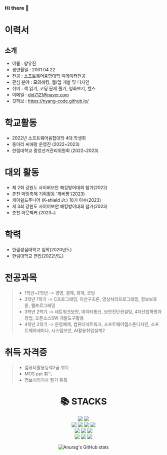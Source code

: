 ### Hi there 👋

<!--
**nyang-code/nyang-code** is a ✨ _special_ ✨ repository because its `README.md` (this file) appears on your GitHub profile.

Here are some ideas to get you started:

- 🔭 I’m currently working on ...
- 🌱 I’m currently learning ...
- 👯 I’m looking to collaborate on ...
- 🤔 I’m looking for help with ...
- 💬 Ask me about ...
- 📫 How to reach me: ...
- 😄 Pronouns: ...
- ⚡ Fun fact: ...
-->
# 이력서
## 소개

- 이름 : 양유진
- 생년월일 : 2001.04.22
- 전공 : 소프트웨어융합대학 빅데이터전공
- 관심 분야 : 모의해킹, 웹/앱 개발 및 디자인
- 취미 : 책 읽기, 코딩 문제 풀기, 영화보기, 헬스
- 이메일 : did7121@naver.com
- 깃허브 : https://nyang-code.github.io/


# 학교활동
- 2022년 소프트웨어융합대학 4대 학생회
- 동아리 씨애랑 운영진 (2022~2023)
- 한림대학교 중앙선거관리위원회 (2022~2023)

# 대외 활동
- 제 2회 강원도 사이버보안 해킹방어대회 참가(2022) 
- 춘천 마임축제 기획활동 '깨비짱'(2023)
- 케이쉴드주니어 (K-shield Jr.) 10기 이수(2023)
- 제 3회 강원도 사이버보안 해킹방어대회 참가(2023)
- 춘천 아웃백커 (2023~)

# 학력
- 한림성심대학교 입학(2020년도)
- 한림대학교 편입(2022년도)

# 전공과목
> - 1학년~2학년 -> 경영, 경제, 회계, 코딩
> - 3학년 1학기 -> C프로그래밍, 이산구조론, 영상처리프로그래밍, 정보보호론, 웹프로그래밍
> - 3학년 2학기 -> 네트워크보안, 데이터통신, 보안진단컨설팅, 4차산업혁명과 창업, 오픈소스SW 개발도구활용
> - 4학년 2학기 -> 운영체제, 컴퓨터네트워크, 소프트웨어캡스톤디자인, 소프트웨어세미나, 시스템보안, AI활용취업설계2

# 취득 자격증
> - 컴퓨터활용능력2급 취득
> - MOS ppt 취득
> - 정보처리기사 필기 취득

<div align=center><h1>📚 STACKS</h1></div>
<div align=center> 
  <img src="https://img.shields.io/badge/java-007396?style=for-the-badge&logo=java&logoColor=white">
  <img src="https://img.shields.io/badge/python-3776AB?style=for-the-badge&logo=python&logoColor=white">
  <br>
  <img src="https://img.shields.io/badge/html5-E34F26?style=for-the-badge&logo=html5&logoColor=white">
  <img src="https://img.shields.io/badge/css-1572B6?style=for-the-badge&logo=css3&logoColor=white">
  <img src="https://img.shields.io/badge/javascript-F7DF1E?style=for-the-badge&logo=javascript&logoColor=black">
  <img src="https://img.shields.io/badge/mysql-4479A1?style=for-the-badge&logo=mysql&logoColor=white">
  <br>
  <img src="https://img.shields.io/badge/mongoDB-47A248?style=for-the-badge&logo=MongoDB&logoColor=white">
  <img src="https://img.shields.io/badge/firebase-FFCA28?style=for-the-badge&logo=firebase&logoColor=white">
  <img src="https://img.shields.io/badge/node.js-339933?style=for-the-badge&logo=Node.js&logoColor=white">
  <br>
  <img src="https://img.shields.io/badge/flutter-02569B?style=for-the-badge&logo=flutter&logoColor=white">
  <img src="https://img.shields.io/badge/bootstrap-7952B3?style=for-the-badge&logo=bootstrap&logoColor=white">
  <img src="https://img.shields.io/badge/linux-FCC624?style=for-the-badge&logo=linux&logoColor=black">
  
![Anurag's GitHub stats](https://github-readme-stats.vercel.app/api?username=nyang-code&show_icons=true&theme=radical) 
